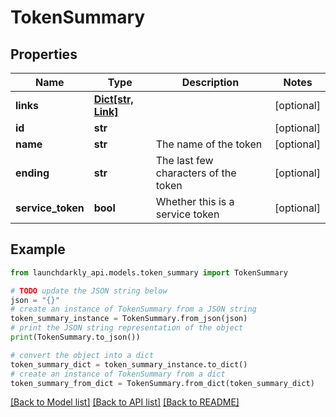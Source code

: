 # TokenSummary


## Properties

Name | Type | Description | Notes
------------ | ------------- | ------------- | -------------
**links** | [**Dict[str, Link]**](Link.md) |  | [optional] 
**id** | **str** |  | [optional] 
**name** | **str** | The name of the token | [optional] 
**ending** | **str** | The last few characters of the token | [optional] 
**service_token** | **bool** | Whether this is a service token | [optional] 

## Example

```python
from launchdarkly_api.models.token_summary import TokenSummary

# TODO update the JSON string below
json = "{}"
# create an instance of TokenSummary from a JSON string
token_summary_instance = TokenSummary.from_json(json)
# print the JSON string representation of the object
print(TokenSummary.to_json())

# convert the object into a dict
token_summary_dict = token_summary_instance.to_dict()
# create an instance of TokenSummary from a dict
token_summary_from_dict = TokenSummary.from_dict(token_summary_dict)
```
[[Back to Model list]](../README.md#documentation-for-models) [[Back to API list]](../README.md#documentation-for-api-endpoints) [[Back to README]](../README.md)


